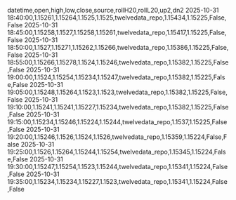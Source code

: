 datetime,open,high,low,close,source,rollH20,rollL20,up2,dn2
2025-10-31 18:40:00,1.15261,1.15264,1.1525,1.1525,twelvedata_repo,1.15434,1.15225,False,False
2025-10-31 18:45:00,1.15258,1.1527,1.15258,1.15261,twelvedata_repo,1.15417,1.15225,False,False
2025-10-31 18:50:00,1.1527,1.15271,1.15262,1.15266,twelvedata_repo,1.15386,1.15225,False,False
2025-10-31 18:55:00,1.15266,1.15278,1.1524,1.15246,twelvedata_repo,1.15382,1.15225,False,False
2025-10-31 19:00:00,1.1524,1.15254,1.15234,1.15247,twelvedata_repo,1.15382,1.15225,False,False
2025-10-31 19:05:00,1.15248,1.15264,1.1523,1.1523,twelvedata_repo,1.15382,1.15225,False,False
2025-10-31 19:10:00,1.15241,1.15241,1.15227,1.15234,twelvedata_repo,1.15382,1.15225,False,False
2025-10-31 19:15:00,1.15234,1.15246,1.15224,1.15244,twelvedata_repo,1.1537,1.15225,False,False
2025-10-31 19:20:00,1.15246,1.1526,1.1524,1.1526,twelvedata_repo,1.15359,1.15224,False,False
2025-10-31 19:25:00,1.1526,1.15264,1.15244,1.15254,twelvedata_repo,1.15345,1.15224,False,False
2025-10-31 19:30:00,1.15247,1.15254,1.1523,1.15244,twelvedata_repo,1.15341,1.15224,False,False
2025-10-31 19:35:00,1.15234,1.15234,1.15227,1.1523,twelvedata_repo,1.15341,1.15224,False,False
